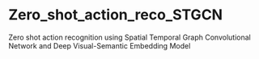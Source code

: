 # Zero_shot_action_reco_STGCN

Zero shot action recognition using Spatial Temporal Graph Convolutional Network and Deep Visual-Semantic Embedding Model
